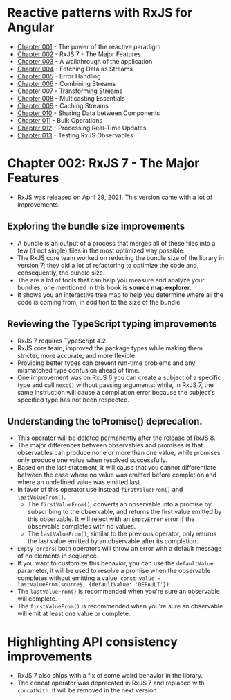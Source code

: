  
 # Reactive patterns with RxJS for Angular

- [Chapter 001](Chapter_001.md) - The power of the reactive paradigm
- [Chapter 002](Chapter_002.md) - RxJS 7 - The Major Features
- [Chapter 003](Chapter_003-4.md) -  A walkthrough of the application 
- [Chapter 004](Chapter_003-4.md) - Fetching Data as Streams 
- [Chapter 005](Chapter_005.md) - Error Handling 
- [Chapter 006](Chapter_006-7.md) - Combining Streams
- [Chapter 007](Chapter_006-7.md) - Transforming Streams
- [Chapter 008](Chapter_008.md) - Multicasting Essentials
- [Chapter 009](Chapter_009.md) - Caching Streams
- [Chapter 010](Chapter_010-11.md) - Sharing Data between Components
- [Chapter 011](Chapter_010-11.md) - Bulk Operations
- [Chapter 012](Chapter_012.md) - Processing Real-Time Updates
- [Chapter 013](Chapter_013.md) - Testing RxJS Observables

# Chapter 002: RxJS 7 - The Major Features 
- RxJS was released on April 29, 2021. This version came with a lot of improvements. 

## Exploring the bundle size improvements 
- A bundle is an output of a process that merges all of these files into a few (if not single) files in the most optimized way possible. 
- The RxJS core team worked on reducing the bundle size of the library in version 7; they did a lot of refactoring to optimize the code and, consequently, the bundle size. 
- The are a lot of tools that can help you measure and analyze your bundles, one mentioned in this book is **source map explorer**. 
- It shows you an interactive tree map to help you determine where all the code is coming from, in addition to the size of the bundle. 

## Reviewing the TypeScript typing improvements 
- RxJS 7 requires TypeScript 4.2. 
- RxJS core team, improved the package types while making them stricter, more accurate, and more flexible. 
- Providing better types can prevent run-time problems and any mismatched type confusion ahead of time. 
- One improvement was on RxJS 6 you can create a subject of a specific type and call `next()` without passing arguments: while, in RxJS 7, the same instruction will cause a compilation error because the subject's specified type has not been respected. 

## Understanding the toPromise() deprecation. 
- This operator will be deleted permanently after the release of RxJS 8. 
- The major differences between observables and promises is that observables can produce none or more than one value, while promises only produce one value when resolved successfully. 
- Based on the last statement, it will cause that you cannot differentiate between the case where no value was emitted before completion and where an undefined value was emitted last. 
- In favor of this operator use instead `firstValueFrom()` and `lastValueFrom()`. 
    - The `firstValueFrom()`, converts an observable into a promise by subscribing to the observable, and returns the first value emitted by this observable. It will reject with an `EmptyError` error if the observable completes with no values. 
    - The `lastValueFrom()`, similar to the previous operator, only returns the last value emitted by an observable after its completion. 
- `Empty errors`: both operators will throw an error with a default message of no elements in sequence. 
- If you want to customize this behavior, you can use the `defaultValue` parameter, it will be used to resolve a promise when the observable completes without emitting a value. 
    `const value = lastValueFrom(source$, {defaultValue: 'DEFAULT'})` 
- The `lastValueFrom()` is recommended when you're sure an observable will complete. 
- The `firstValueFrom()` is recommended when you're sure an observable will emit at least one value or complete. 

# Highlighting API consistency improvements 
- RxJS 7 also ships with a fix of some weird behavior in the library. 
- The concat operator was deprecated in RxJS 7 and replaced with `concatWith`. It will be removed in the next version. 
